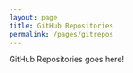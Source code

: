 ```yaml
---
layout: page
title: GitHub Repositories
permalink: /pages/gitrepos
---
```


GitHub Repositories goes here!